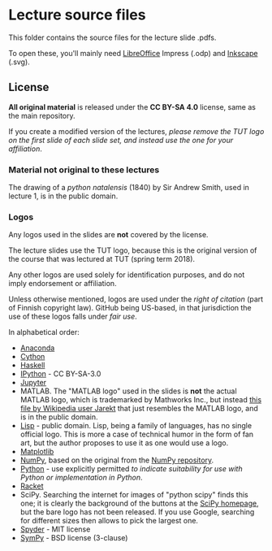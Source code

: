 # Lecture source files

This folder contains the source files for the lecture slide .pdfs.

To open these, you'll mainly need [LibreOffice](https://www.libreoffice.org/) Impress (.odp) and [Inkscape](https://inkscape.org/en/) (.svg).

## License

**All original material** is released under the **CC BY-SA 4.0** license, same as the main repository.

If you create a modified version of the lectures, *please remove the TUT logo on the first slide of each slide set, and instead use the one for your affiliation*.

### Material not original to these lectures

The drawing of a *python natalensis* (1840) by Sir Andrew Smith, used in lecture 1, is in the public domain.

### Logos

Any logos used in the slides are **not** covered by the license.

The lecture slides use the TUT logo, because this is the original version of the course that was lectured at TUT (spring term 2018).

Any other logos are used solely for identification purposes, and do not imply endorsement or affiliation.

Unless otherwise mentioned, logos are used under the *right of citation* (part of Finnish copyright law). GitHub being US-based, in that jurisdiction the use of these logos falls under *fair use*.

In alphabetical order:

 - [Anaconda](https://en.wikipedia.org/wiki/Anaconda_(Python_distribution)#/media/File:Anaconda_Logo.png)
 - [Cython](https://en.wikipedia.org/wiki/Cython#/media/File:Cython-logo.svg)
 - [Haskell](https://www.haskell.org/static/img/haskell-logo.svg)
 - [IPython](https://en.wikipedia.org/wiki/IPython#/media/File:IPython_Logo.png) - CC BY-SA-3.0
 - [Jupyter](https://jupyter.org/assets/main-logo.svg)
 - MATLAB. The "MATLAB logo" used in the slides is **not** the actual MATLAB logo, which is trademarked by Mathworks Inc., but instead [this file by Wikipedia user Jarekt](https://en.wikipedia.org/wiki/MATLAB#/media/File:Matlab_Logo.png) that just resembles the MATLAB logo, and is in the public domain.
 - [Lisp](http://www.lisperati.com/logo.html) - public domain. Lisp, being a family of languages, has no single official logo. This is more a case of technical humor in the form of fan art, but the author proposes to use it as one would use a logo.
 - [Matplotlib](https://commons.wikimedia.org/wiki/File:Created_with_Matplotlib-logo.svg)
 - [NumPy](https://github.com/valohai/ml-logos/blob/master/numpy-logo.svg), based on the original from the [NumPy repository](https://github.com/numpy/numpy/blob/7e7f4adab814b223f7f917369a72757cd28b10cb/branding/icons/numpylogo.svg).
 - [Python](https://www.python.org/community/logos/) - use explicitly permitted *to indicate suitability for use with Python or implementation in Python*.
 - [Racket](https://racket-lang.org/img/racket-logo.svg)
 - SciPy. Searching the internet for images of "python scipy" finds this one; it is clearly the background of the buttons at the [SciPy homepage](https://scipy.org/), but the bare logo has not been released. If you use Google, searching for different sizes then allows to pick the largest one.
 - [Spyder](https://en.wikipedia.org/wiki/Spyder_(software)#/media/File:Spyder_logo.svg) - MIT license
 - [SymPy](https://github.com/sympy/sympy/blob/master/doc/src/logo/sympy.svg) - BSD license (3-clause)

